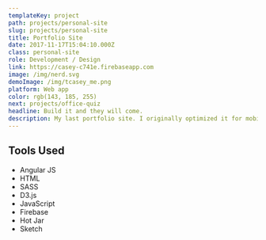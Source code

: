 ```yaml
---
templateKey: project
path: projects/personal-site
slug: projects/personal-site
title: Portfolio Site
date: 2017-11-17T15:04:10.000Z
class: personal-site
role: Development / Design
link: https://casey-c741e.firebaseapp.com
image: /img/nerd.svg
demoImage: /img/tcasey_me.png
platform: Web app
color: rgb(143, 185, 255)
next: projects/office-quiz
headline: Build it and they will come.
description: My last portfolio site. I originally optimized it for mobile devices but through analytics came to find out my visitors were mostly on desktop so I pivoted a couple times to optimize the experience for those users. My favorite parts that I worked on were probably the D3 chart that reflected my skills at the time and the hexagon grid that was done completely with CSS.
---
```


## Tools Used

- Angular JS
- HTML
- SASS
- D3.js
- JavaScript
- Firebase
- Hot Jar
- Sketch
